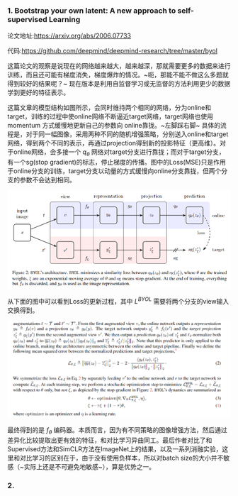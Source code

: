 ### 1. Bootstrap your own latent: A new approach to self-supervised Learning

论文地址:https://arxiv.org/abs/2006.07733

代码:https://github.com/deepmind/deepmind-research/tree/master/byol

这篇论文的观察是说现在的网络越来越大，越来越深，那就需要更多的数据来进行训练，而且还可能有梯度消失，梯度爆炸的情况。~呃，那能不能不做这么多题就得到较好的结果呢？~ 现在版本是利用自监督学习或无监督的方法利用更少的数据学到更好的特征表示。

这篇文章的模型结构如图所示，会同时维持两个相同的网络，分为online和target，训练的过程中使online网络不断逼近target网络，target网络也使用 momentum 方式缓慢地更新自己的参数向 online靠拢。~左脚踩右脚~ 具体的流程是，对于同一幅图像，采用两种不同的随机增强策略，分别送入online和target网络，得到两个不同的表示，再通过projection得到新的投影特征（更高维）。对于online网络，会多接一个 $q_{\theta}$ 网络对target分支进行靠拢；而对于target分支，有一个sg(stop gradient)的标志，停止梯度的传播。图中的Loss(MSE)只是作用于online分支的训练，target分支以动量的方式缓慢向online分支靠拢，但两个分支的参数不会达到相同。

<img src="./1.png" alt="BYOL structure" title="BYOL structrue" />

从下面的图中可以看到Loss的更新过程，其中 $L^{BYOL}$ 需要将两个分支的view输入交换得到。

<img src="./2.png" alt="BYOL Loss" title="BYOL Loss" />

最终得到的是 $f_{\theta}$ 编码器。本质而言，因为有不同策略的图像增强方法，然后通过差异化比较提取出更有效的特征，和对比学习异曲同工。最后作者对比了和Supervised方法和SimCLR方法在ImageNet上的结果，以及一系列消融实验，这里和对比学习的区别在于，由于没有使用负样本，所以对batch size的大小并不敏感（~实际上还是不可避免地敏感~），算是优势之一。

### 2. 
